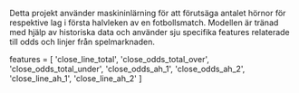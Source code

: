 Detta projekt använder maskininlärning för att förutsäga antalet hörnor för respektive lag i första halvleken av en fotbollsmatch. Modellen är tränad med hjälp av historiska data och använder sju specifika features relaterade till odds och linjer från spelmarknaden.

features = [
    'close_line_total',
    'close_odds_total_over',
    'close_odds_total_under',
    'close_odds_ah_1',
    'close_odds_ah_2',
    'close_line_ah_1',
    'close_line_ah_2'
]

